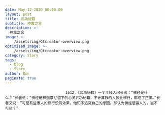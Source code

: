 ```yaml
---
date: May-12-2020 00:00:00
layout: post
title: 武功秘籍
subtitle: 神寓之言
description: >-
  神寓之言
image: >-
    /assets/img/Qtcreator-overview.png
optimized_image: >-
    /assets/img/Qtcreator-overview.png
category: Story
tags:
  - blog
  - Story
author: Ron
paginate: true
---
```


							　　1612，《武功秘籍》一个年轻人问长者：“佛经是什么？”长者说：“佛经是释迦摩尼留下的心灵武功秘籍，不计其数的人按此修行，都成了正果。”长者又说：“可是有些愚人的修行没有效果，他们不追究自己的原因，却认为佛经是骗人的，岂不可悲？”
							
							
						